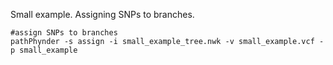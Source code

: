 Small example. Assigning SNPs to branches.

```
#assign SNPs to branches
pathPhynder -s assign -i small_example_tree.nwk -v small_example.vcf -p small_example
```
